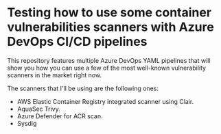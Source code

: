 # Testing how to use some container vulnerabilities scanners with Azure DevOps CI/CD pipelines

This repository features multiple Azure DevOps YAML pipelines that will show you how you can use a few of the most well-known vulnerability scanners in the market right now.

The scanners that I'll be using are the following ones: 
- AWS Elastic Container Registry integrated scanner using Clair.
- AquaSec Trivy.
- Azure Defender for ACR scan.
- Sysdig
